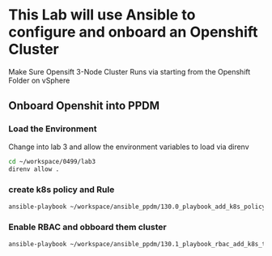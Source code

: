 # This Lab will use Ansible to configure and onboard an Openshift Cluster

Make Sure Opensift 3-Node Cluster Runs via starting from the Openshift Folder on vSphere

## Onboard Openshit into PPDM

### Load the Environment
Change into lab 3 and allow the environment variables to load via direnv

```bash
cd ~/workspace/0499/lab3
direnv allow .
```

### create k8s policy and Rule

```bash
ansible-playbook ~/workspace/ansible_ppdm/130.0_playbook_add_k8s_policy_and_rule.yml
```


### Enable RBAC and obboard them cluster
```bash
ansible-playbook ~/workspace/ansible_ppdm/130.1_playbook_rbac_add_k8s_to_ppdm.yml
```
